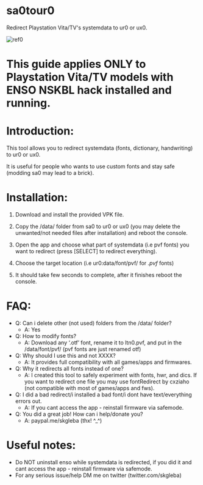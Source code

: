 # sa0tour0
Redirect Playstation Vita/TV's systemdata to ur0 or ux0.

![ref0](https://cdn.discordapp.com/attachments/443121984306544641/470656733640130570/2015-01-01-025100.jpg)
# This guide applies ONLY to Playstation Vita/TV models with ENSO NSKBL hack installed and running.
# Introduction:
This tool allows you to redirect systemdata (fonts, dictionary, handwriting) to ur0 or ux0.

It is useful for people who wants to use custom fonts and stay safe (modding sa0 may lead to a brick).

# Installation:
1) Download and install the provided VPK file.

2) Copy the /data/ folder from sa0 to ur0 or ux0 (you may delete the unwanted/not needed files after installation) and reboot the console.

3) Open the app and choose what part of systemdata (i.e pvf fonts) you want to redirect (press [SELECT] to redirect everything).

4) Choose the target location (i.e ur0:data/font/pvf/ for *.pvf* fonts)

5) It should take few seconds to complete, after it finishes reboot the console.

# FAQ:
 - Q: Can i delete other (not used) folders from the /data/ folder?
   - A: Yes
 - Q: How to modify fonts?
   - A: Download any ‘.otf’ font, rename it to ltn0.pvf, and put in the /data/font/pvf/ (pvf fonts are just renamed otf)
 - Q: Why should I use this and not XXXX?
   - A: It provides full compatibility with all games/apps and firmwares.
 - Q: Why it redirects all fonts instead of one?
   - A: I created this tool to safely experiment with fonts, hwr, and dics. If you want to redirect one file you may use fontRedirect by cxziaho (not compatible with most of games/apps and fws).
 - Q: I did a bad redirect/i installed a bad font/i dont have text/everything errors out.
   - A: If you cant access the app - reinstall firmware via safemode.
 - Q: You did a great job! How can i help/donate you?
   - A: paypal.me/skgleba (thx! ^_^)
# Useful notes:
- Do NOT uninstall enso while systemdata is redirected, if you did it and cant access the app - reinstall firmware via safemode.
- For any serious issue/help DM me on twitter (twitter.com/skgleba)
